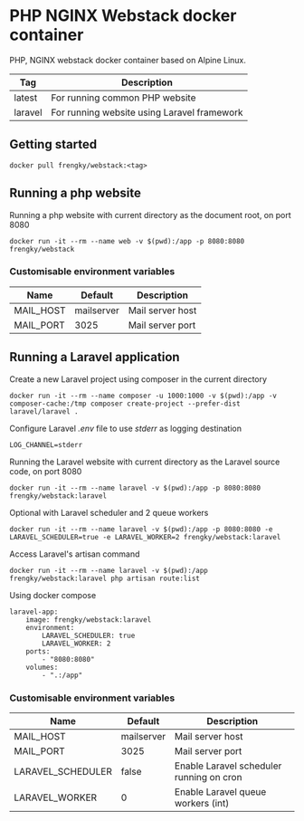 # PHP NGINX Webstack docker container

PHP, NGINX webstack docker container based on Alpine Linux.

| Tag  | Description |
|---|---|
| latest | For running common PHP website |
| laravel | For running website using Laravel framework |

## Getting started
```
docker pull frengky/webstack:<tag>
```

## Running a php website
Running a php website with current directory as the document root, on port 8080
```
docker run -it --rm --name web -v $(pwd):/app -p 8080:8080 frengky/webstack
```

### Customisable environment variables
| Name | Default | Description |
|---|---|---|
| MAIL_HOST | mailserver | Mail server host |
| MAIL_PORT | 3025 | Mail server port |

## Running a Laravel application
Create a new Laravel project using composer in the current directory
```
docker run -it --rm --name composer -u 1000:1000 -v $(pwd):/app -v composer-cache:/tmp composer create-project --prefer-dist laravel/laravel .
```

Configure Laravel *.env* file to use *stderr* as logging destination
```
LOG_CHANNEL=stderr
```

Running the Laravel website with current directory as the Laravel source code, on port 8080
```
docker run -it --rm --name laravel -v $(pwd):/app -p 8080:8080 frengky/webstack:laravel
```

Optional with Laravel scheduler and 2 queue workers
```
docker run -it --rm --name laravel -v $(pwd):/app -p 8080:8080 -e LARAVEL_SCHEDULER=true -e LARAVEL_WORKER=2 frengky/webstack:laravel
```

Access Laravel's artisan command
```
docker run -it --rm --name laravel -v $(pwd):/app frengky/webstack:laravel php artisan route:list
```

Using docker compose
```
laravel-app:
    image: frengky/webstack:laravel
    environment:
        LARAVEL_SCHEDULER: true
        LARAVEL_WORKER: 2
    ports:
        - "8080:8080"
    volumes:
        - ".:/app"
```

### Customisable environment variables
| Name | Default | Description |
|---|---|---|
| MAIL_HOST | mailserver | Mail server host |
| MAIL_PORT | 3025 | Mail server port |
| LARAVEL_SCHEDULER | false | Enable Laravel scheduler running on cron |
| LARAVEL_WORKER | 0 | Enable Laravel queue workers (int) |
